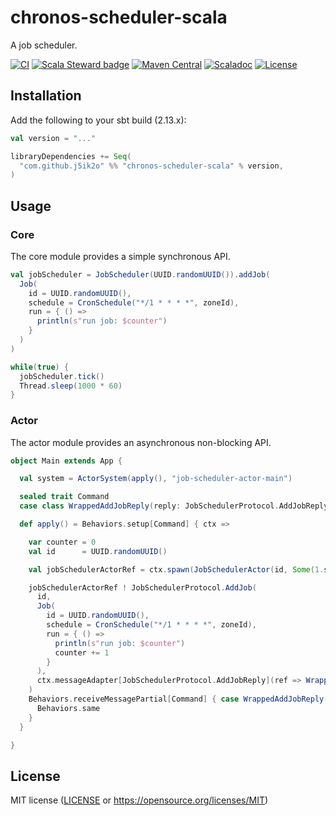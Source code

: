 # chronos-scheduler-scala

A job scheduler.

[![CI](https://github.com/j5ik2o/chronos-scheduler-scala/workflows/CI/badge.svg)](https://github.com/j5ik2o/chronos-scheduler-scala/actions?query=workflow%3ACI)
[![Scala Steward badge](https://img.shields.io/badge/Scala_Steward-helping-blue.svg?style=flat&logo=data:image/png;base64,iVBORw0KGgoAAAANSUhEUgAAAA4AAAAQCAMAAAARSr4IAAAAVFBMVEUAAACHjojlOy5NWlrKzcYRKjGFjIbp293YycuLa3pYY2LSqql4f3pCUFTgSjNodYRmcXUsPD/NTTbjRS+2jomhgnzNc223cGvZS0HaSD0XLjbaSjElhIr+AAAAAXRSTlMAQObYZgAAAHlJREFUCNdNyosOwyAIhWHAQS1Vt7a77/3fcxxdmv0xwmckutAR1nkm4ggbyEcg/wWmlGLDAA3oL50xi6fk5ffZ3E2E3QfZDCcCN2YtbEWZt+Drc6u6rlqv7Uk0LdKqqr5rk2UCRXOk0vmQKGfc94nOJyQjouF9H/wCc9gECEYfONoAAAAASUVORK5CYII=)](https://scala-steward.org)
[![Maven Central](https://maven-badges.herokuapp.com/maven-central/com.github.j5ik2o/chronos-scheduler-scala_2.13/badge.svg)](https://maven-badges.herokuapp.com/maven-central/com.github.j5ik2o/chronos-scheduler-scala_2.13)
[![Scaladoc](http://javadoc-badge.appspot.com/com.github.j5ik2o/chronos-scheduler-scala_2.13.svg?label=scaladoc)](http://javadoc-badge.appspot.com/com.github.j5ik2o/chronos-scheduler-scala_2.13/com/github/j5ik2o/cron/index.html?javadocio=true)
[![License](https://img.shields.io/badge/License-MIT-blue.svg)](https://opensource.org/licenses/MIT)

## Installation

Add the following to your sbt build (2.13.x):

```scala
val version = "..."

libraryDependencies += Seq(
  "com.github.j5ik2o" %% "chronos-scheduler-scala" % version,
)
```

## Usage

### Core

The core module provides a simple synchronous API.

```scala
val jobScheduler = JobScheduler(UUID.randomUUID()).addJob(
  Job(
    id = UUID.randomUUID(),
    schedule = CronSchedule("*/1 * * * *", zoneId),
    run = { () =>
      println(s"run job: $counter")
    }
  )
)

while(true) {
  jobScheduler.tick()
  Thread.sleep(1000 * 60)
}
```

### Actor

The actor module provides an asynchronous non-blocking API.

```scala
object Main extends App {

  val system = ActorSystem(apply(), "job-scheduler-actor-main")

  sealed trait Command
  case class WrappedAddJobReply(reply: JobSchedulerProtocol.AddJobReply) extends Command

  def apply() = Behaviors.setup[Command] { ctx =>

    var counter = 0
    val id      = UUID.randomUUID()

    val jobSchedulerActorRef = ctx.spawn(JobSchedulerActor(id, Some(1.seconds)), "job-scheduler-actor")

    jobSchedulerActorRef ! JobSchedulerProtocol.AddJob(
      id,
      Job(
        id = UUID.randomUUID(),
        schedule = CronSchedule("*/1 * * * *", zoneId),
        run = { () =>
          println(s"run job: $counter")
          counter += 1
        }
      ),
      ctx.messageAdapter[JobSchedulerProtocol.AddJobReply](ref => WrappedAddJobReply(ref))
    )
    Behaviors.receiveMessagePartial[Command] { case WrappedAddJobReply(AddJobSucceeded) =>
      Behaviors.same
    }
  }

}
```

## License

MIT license ([LICENSE](LICENSE) or https://opensource.org/licenses/MIT)
